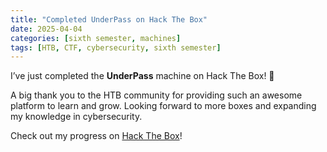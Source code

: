 ```yaml
---
title: "Completed UnderPass on Hack The Box"
date: 2025-04-04
categories: [sixth semester, machines]
tags: [HTB, CTF, cybersecurity, sixth semester]
---
```


I’ve just completed the **UnderPass** machine on Hack The Box! 🎉

A big thank you to the HTB community for providing such an awesome platform to learn and grow. Looking forward to more boxes and expanding my knowledge in cybersecurity. 

Check out my progress on [Hack The Box](https://www.hackthebox.com/achievement/machine/1242702/641)!

